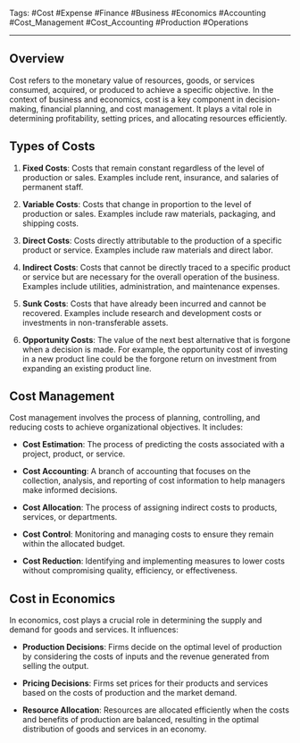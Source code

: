 Tags: #Cost #Expense #Finance #Business #Economics #Accounting #Cost_Management #Cost_Accounting #Production #Operations

---

## Overview

Cost refers to the monetary value of resources, goods, or services consumed, acquired, or produced to achieve a specific objective. In the context of business and economics, cost is a key component in decision-making, financial planning, and cost management. It plays a vital role in determining profitability, setting prices, and allocating resources efficiently.

## Types of Costs

1.  **Fixed Costs**: Costs that remain constant regardless of the level of production or sales. Examples include rent, insurance, and salaries of permanent staff.
    
2.  **Variable Costs**: Costs that change in proportion to the level of production or sales. Examples include raw materials, packaging, and shipping costs.
    
3.  **Direct Costs**: Costs directly attributable to the production of a specific product or service. Examples include raw materials and direct labor.
    
4.  **Indirect Costs**: Costs that cannot be directly traced to a specific product or service but are necessary for the overall operation of the business. Examples include utilities, administration, and maintenance expenses.
    
5.  **Sunk Costs**: Costs that have already been incurred and cannot be recovered. Examples include research and development costs or investments in non-transferable assets.
    
6.  **Opportunity Costs**: The value of the next best alternative that is forgone when a decision is made. For example, the opportunity cost of investing in a new product line could be the forgone return on investment from expanding an existing product line.
    

## Cost Management

Cost management involves the process of planning, controlling, and reducing costs to achieve organizational objectives. It includes:

-   **Cost Estimation**: The process of predicting the costs associated with a project, product, or service.
    
-   **Cost Accounting**: A branch of accounting that focuses on the collection, analysis, and reporting of cost information to help managers make informed decisions.
    
-   **Cost Allocation**: The process of assigning indirect costs to products, services, or departments.
    
-   **Cost Control**: Monitoring and managing costs to ensure they remain within the allocated budget.
    
-   **Cost Reduction**: Identifying and implementing measures to lower costs without compromising quality, efficiency, or effectiveness.
    

## Cost in Economics

In economics, cost plays a crucial role in determining the supply and demand for goods and services. It influences:

-   **Production Decisions**: Firms decide on the optimal level of production by considering the costs of inputs and the revenue generated from selling the output.
    
-   **Pricing Decisions**: Firms set prices for their products and services based on the costs of production and the market demand.
    
-   **Resource Allocation**: Resources are allocated efficiently when the costs and benefits of production are balanced, resulting in the optimal distribution of goods and services in an economy.